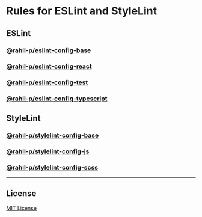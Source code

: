 # Rules for ESLint and StyleLint

## ESLint

### [@rahil-p/eslint-config-base](dev/eslint-config-base)

### [@rahil-p/eslint-config-react](dev/eslint-config-react)

### [@rahil-p/eslint-config-test](dev/eslint-config-test)

### [@rahil-p/eslint-config-typescript](dev/eslint-config-typescript)

## StyleLint

### [@rahil-p/stylelint-config-base](dev/stylelint-config-base)

### [@rahil-p/stylelint-config-js](dev/stylelint-config-js)

### [@rahil-p/stylelint-config-scss](dev/stylelint-config-scss)

___

## License
[MIT License](https://github.com/rahil-p/connect-redis-session/blob/master/LICENSE)
